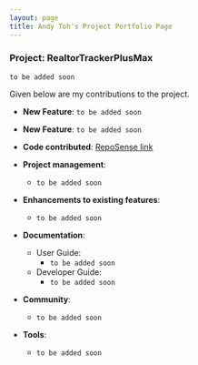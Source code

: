 ```yaml
---
layout: page
title: Andy Toh's Project Portfolio Page
---
```


### Project: RealtorTrackerPlusMax

`to be added soon`

Given below are my contributions to the project.

* **New Feature**: `to be added soon`

* **New Feature**: `to be added soon`

* **Code contributed**: [RepoSense link]()

* **Project management**:
  * `to be added soon`

* **Enhancements to existing features**:
  * `to be added soon`

* **Documentation**:
  * User Guide:
    * `to be added soon`
  * Developer Guide:
    * `to be added soon`

* **Community**:
  * `to be added soon`

* **Tools**:
  * `to be added soon`


